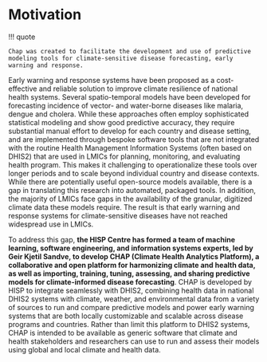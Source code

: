 # Motivation

!!! quote
    
    Chap was created to facilitate the development and use of predictive modeling tools for climate-sensitive disease forecasting, early warning and response.

Early warning and response systems have been proposed as a cost-effective and reliable solution to improve climate resilience of national health systems. Several spatio-temporal models have been developed for forecasting incidence of vector- and water-borne diseases like malaria, dengue and cholera. While these approaches often employ sophisticated statistical modeling and show good predictive accuracy, they require substantial manual effort to develop for each country and disease setting, and are implemented through bespoke software tools that are not integrated with the routine Health Management Information Systems (often based on DHIS2) that are used in LMICs for planning, monitoring, and evaluating health program. This makes it challenging to operationalize these tools over longer periods and to scale beyond individual country and disease contexts. While there are potentially useful open-source models available, there is a gap in translating this research into automated, packaged tools. In addition, the majority of LMICs face gaps in the availability of the granular, digitized climate data these models require. The result is that early warning and response systems for climate-sensitive diseases have not reached widespread use in LMICs. 

To address this gap, **the HISP Centre has formed a team of machine learning, software engineering, and information systems experts, led by Geir Kjetil Sandve, to develop CHAP (Climate Health Analytics Platform), a collaborative and open platform for harmonizing climate and health data, as well as importing, training, tuning, assessing, and sharing predictive models for climate-informed disease forecasting**. CHAP is developed by HISP to integrate seamlessly with DHIS2, combining health data in national DHIS2 systems with climate, weather, and environmental data from a variety of sources to run and compare predictive models and power early warning systems that are both locally customizable and scalable across disease programs and countries. Rather than limit this platform to DHIS2 systems, CHAP is intended to be available as generic software that climate and health stakeholders and researchers can use to run and assess their models using global and local climate and health data.